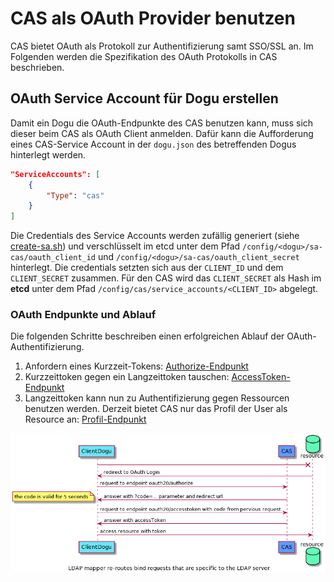 # CAS als OAuth Provider benutzen

CAS bietet OAuth als Protokoll zur Authentifizierung samt SSO/SSL an. 
Im Folgenden werden die Spezifikation des OAuth Protokolls in CAS beschrieben.

## OAuth Service Account für Dogu erstellen

Damit ein Dogu die OAuth-Endpunkte des CAS benutzen kann, muss sich dieser beim CAS als OAuth Client anmelden.
Dafür kann die Aufforderung eines CAS-Service Account in der `dogu.json` des betreffenden Dogus hinterlegt werden.
``` json
"ServiceAccounts": [
    {
        "Type": "cas"
    }
]
```

Die Credentials des Service Accounts werden zufällig generiert (siehe [create-sa.sh](../../resources/create-sa.sh)) 
und verschlüsselt im etcd unter dem Pfad `/config/<dogu>/sa-cas/oauth_client_id` und `/config/<dogu>/sa-cas/oauth_client_secret` hinterlegt.
Die credentials setzten sich aus der `CLIENT_ID` und dem `CLIENT_SECRET` zusammen. 
Für den CAS wird das `CLIENT_SECRET` als Hash im __etcd__ unter dem Pfad `/config/cas/service_accounts/<CLIENT_ID>` abgelegt.

### OAuth Endpunkte und Ablauf

Die folgenden Schritte beschreiben einen erfolgreichen Ablauf der OAuth-Authentifizierung. 

1. Anfordern eines Kurzzeit-Tokens: [Authorize-Endpunkt](endpoint_authorize_de.md)
2. Kurzzeittoken gegen ein Langzeittoken tauschen: [AccessToken-Endpunkt](endpoint_accessToken_de.md)    
3. Langzeittoken kann nun zu Authentifizierung gegen Ressourcen benutzen werden. 
   Derzeit bietet CAS nur das Profil der User als Resource an: [Profil-Endpunkt](endpoint_profile_de.md)

![CesServiceFactory](figures/sequenzediagramm_oauth.png)